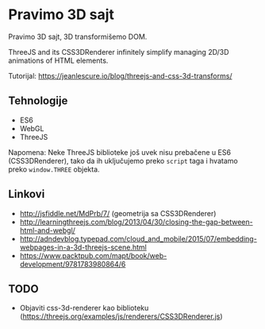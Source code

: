 # Pravimo 3D sajt

Pravimo 3D sajt, 3D transformišemo DOM.

ThreeJS and its CSS3DRenderer infinitely simplify managing 2D/3D animations of HTML elements.

Tutorijal: https://jeanlescure.io/blog/threejs-and-css-3d-transforms/

## Tehnologije
* ES6
* WebGL
* ThreeJS

Napomena: Neke ThreeJS biblioteke još uvek nisu prebačene u ES6 (CSS3DRenderer), tako da ih uključujemo preko `script` taga i hvatamo preko `window.THREE` objekta.

## Linkovi

* http://jsfiddle.net/MdPrb/7/ (geometrija sa CSS3DRenderer)
* http://learningthreejs.com/blog/2013/04/30/closing-the-gap-between-html-and-webgl/
* http://adndevblog.typepad.com/cloud_and_mobile/2015/07/embedding-webpages-in-a-3d-threejs-scene.html
* https://www.packtpub.com/mapt/book/web-development/9781783980864/6

## TODO

* Objaviti css-3d-renderer kao biblioteku (https://threejs.org/examples/js/renderers/CSS3DRenderer.js)
